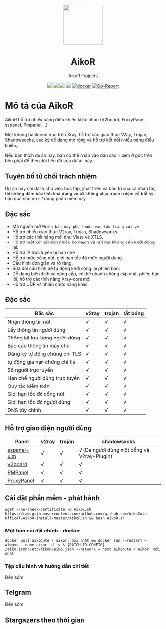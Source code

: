 <p align="center"><img src="https://avatars.githubusercontent.com/u/91626055?v=4" width="128" /></p>

<div align="center">

# AikoR
AikoR Projects

[![](https://img.shields.io/badge/Telegram-group-green?style=flat-square)](https://t.me/AikoAikoR)
[![](https://img.shields.io/badge/Telegram-channel-blue?style=flat-square)](https://t.me/AikoCute_Support)
[![](https://img.shields.io/github/downloads/github.com/github.com/AikoCute-Offical/AikoR/total.svg?style=flat-square)](https://github.com/github.com/AikoCute-Offical/AikoR/releases)
[![](https://img.shields.io/github/v/release/github.com/github.com/AikoCute-Offical/AikoR?style=flat-square)](https://github.com/github.com/AikoCute-Offical/AikoR/releases)
[![docker](https://img.shields.io/docker/v/aikocute/aikor?label=Docker%20image&sort=semver)](https://hub.docker.com/r/aikocute/aikor)
[![Go-Report](https://goreportcard.com/badge/github.com/github.com/AikoCute-Offical/AikoR?style=flat-square)](https://goreportcard.com/report/github.com/github.com/AikoCute-Offical/AikoR)
</div>

# Mô tả của AikoR
AikoR hỗ trợ nhiều bảng điều khiển khác nhau (V2board, ProxyPanel, sspanel, Pmpanel ...)

Một khung back-end dựa trên Xray, hỗ trợ các giao thức V2ay, Trojan, Shadowsocks, cực kỳ dễ dàng mở rộng và hỗ trợ kết nối nhiều bảng điều khiển。

Nếu bạn thích dự án này, bạn có thể nhấp vào dấu sao + xem ở góc trên bên phải để theo dõi tiến độ của dự án này.

## Tuyên bố từ chối trách nhiệm

Dự án này chỉ dành cho việc học tập, phát triển và bảo trì của cá nhân tôi, tôi không đảm bảo tính khả dụng và tôi không chịu trách nhiệm về bất kỳ hậu quả nào do sử dụng phần mềm này.

## Đặc sắc
* Mã nguồn mở `Phiên bản này phụ thuộc vào tâm trạng vui vẻ`
* Hỗ trợ nhiều giao thức V2ray, Trojan, Shadowsocks.
* Hỗ trợ các tính năng mới như Vless và XTLS.
* Hỗ trợ một kết nối đến nhiều bo mạch và nút mà không cần khởi động lại.
* Hỗ trợ IP trực tuyến bị hạn chế
* Hỗ trợ mức cổng nút, giới hạn tốc độ mức người dùng.
* Cấu hình đơn giản và rõ ràng.
* Sửa đổi cấu hình để tự động khởi động lại phiên bản.
* Dễ dàng biên dịch và nâng cấp, có thể nhanh chóng cập nhật phiên bản lõi, hỗ trợ các tính năng Xray-core mới.
* Hỗ trợ UDP và nhiều chức năng khác

## Đặc sắc

| Đặc sắc | v2ray | trojan | tất bóng |
| ------------------------------------------- | ----- | ------ | ----------- |
| Nhận thông tin nút | √ | √ | √ |
| Lấy thông tin người dùng | √ | √ | √ |
| Thống kê lưu lượng người dùng | √ | √ | √ |
| Báo cáo thông tin máy chủ | √ | √ | √ |
| Đăng ký tự động chứng chỉ TLS | √ | √ | √ |
| tự động gia hạn chứng chỉ tls | √ | √ | √ |
| Số người trực tuyến | √ | √ | √ |
| Hạn chế người dùng trực tuyến | √ | √ | √ |
| Quy tắc kiểm toán | √ | √ | √ |
| Giới hạn tốc độ cổng nút | √ | √ | √ |
| Giới hạn tốc độ người dùng | √ | √ | √ |
| DNS tùy chỉnh | √ | √ | √ |
## Hỗ trợ giao diện người dùng

| Panel                                                  | v2ray | trojan | shadowsocks                                 |
| ------------------------------------------------------ | ----- | ------ | ------------------------------------------- |
| [sspanel-uim](https://github.com/Anankke/SSPanel-Uim)  | √     | √      | √ (Đa người dùng một cổng và V2ray-Plugin) |
| [v2board](https://github.com/v2board/v2board)          | √     | √      | √                                           |
| [PMPanel](https://github.com/ByteInternetHK/PMPanel)   | √     | √      | √                                           |
| [ProxyPanel](https://github.com/ProxyPanel/ProxyPanel) | √     | √      | √   

## Cài đặt phần mềm - phát hành
``
wget --no-check-certificate -O AikoR.sh https://raw.githubusercontent.com/github.com/github.com/AikoCute-Offical/AikoR-Install/master/AikoR.sh && bash AikoR.sh
``
### Một bản cài đặt chính - docker
``
docker pull aikocute / aikor: mới nhất && docker run --restart = always --name aikor -d -v $ {PATCH_TO_CONFIG} /aiko.json:/etc/AikoR/aiko.json --network = host aikocute / aikor: mới nhất
``
### Tệp cấu hình và hướng dẫn chi tiết
Đến sớm
## Telgram

Đến sớm

## Stargazers theo thời gian
